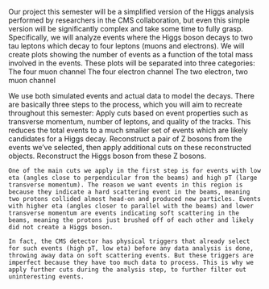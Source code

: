 Our project this semester will be a simplified version of the Higgs analysis performed by researchers in the CMS collaboration, but even this simple version will be significantly complex and take some time to fully grasp. Specifically, we will analyze events where the Higgs boson decays to two tau leptons which decay to four leptons (muons and electrons). We will create plots showing the number of events as a function of the total mass involved in the events. These plots will be separated into three categories:
The four muon channel
The four electron channel
The two electron, two muon channel

We use both simulated events and actual data to model the decays. There are basically three steps to the process, which you will aim to recreate throughout this semester:
Apply cuts based on event properties such as transverse momentum, number of leptons, and quality of the tracks. This reduces the total events to a much smaller set of events which are likely candidates for a Higgs decay.
Reconstruct a pair of Z bosons from the events we’ve selected, then apply additional cuts on these reconstructed objects.
Reconstruct the Higgs boson from these Z bosons.

	One of the main cuts we apply in the first step is for events with low eta (angles close to perpendicular from the beams) and high pT (large transverse momentum). The reason we want events in this region is because they indicate a hard scattering event in the beams, meaning two protons collided almost head-on and produced new particles. Events with higher eta (angles closer to parallel with the beams) and lower transverse momentum are events indicating soft scattering in the beams, meaning the protons just brushed off of each other and likely did not create a Higgs boson. 
 
	In fact, the CMS detector has physical triggers that already select for such events (high pT, low eta) before any data analysis is done, throwing away data on soft scattering events. But these triggers are imperfect because they have too much data to process. This is why we apply further cuts during the analysis step, to further filter out uninteresting events. 
